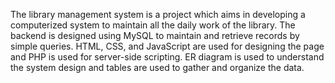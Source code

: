 The library management system is a project which aims in developing a computerized system to maintain all the daily work of the library. The backend is designed using MySQL to maintain and retrieve records by simple queries. HTML, CSS, and JavaScript are used for designing the page and PHP is used for server-side scripting. ER diagram is used to understand the system design and tables are used to gather and organize the data.

